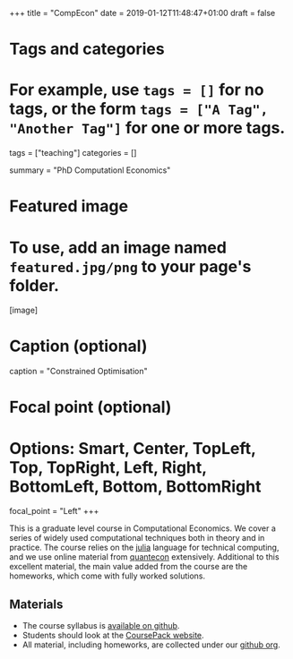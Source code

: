 +++
title = "CompEcon"
date = 2019-01-12T11:48:47+01:00
draft = false

# Tags and categories
# For example, use `tags = []` for no tags, or the form `tags = ["A Tag", "Another Tag"]` for one or more tags.
tags = ["teaching"]
categories = []

summary = "PhD Computationl Economics"


# Featured image
# To use, add an image named `featured.jpg/png` to your page's folder. 
[image]
  # Caption (optional)
  caption = "Constrained Optimisation"

  # Focal point (optional)
  # Options: Smart, Center, TopLeft, Top, TopRight, Left, Right, BottomLeft, Bottom, BottomRight
  focal_point = "Left"
+++

This is a graduate level course in Computational Economics. We cover a series of widely used computational techniques both in theory and in practice. The course relies on the [julia](https://julialang.org) language for technical computing, and we use online material from [quantecon](https://quantecon.org) extensively. Additional to this excellent material, the main value added from the course are the homeworks, which come with fully worked solutions.

## Materials

* The course syllabus is [available on github](https://github.com/ScPo-CompEcon/Syllabus).
* Students should look at the [CoursePack website](https://scpo-compecon.github.io/CoursePack/).
* All material, including homeworks, are collected under our [github org](https://github.com/ScPo-CompEcon).

